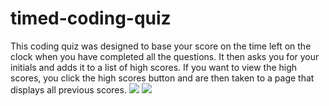 # timed-coding-quiz
This coding quiz was designed to base your score on the time left on the clock when you have completed all the questions.  It then asks you for your initials and adds it to a list of high scores. If you want to view the high scores, you click the high scores button and are then taken to a page that displays all previous scores.
<img src="quizpage.png"/>
<img src="highscores.png"/>